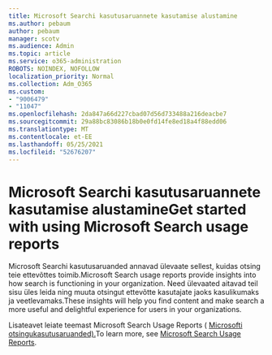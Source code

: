 ```yaml
---
title: Microsoft Searchi kasutusaruannete kasutamise alustamine
ms.author: pebaum
author: pebaum
manager: scotv
ms.audience: Admin
ms.topic: article
ms.service: o365-administration
ROBOTS: NOINDEX, NOFOLLOW
localization_priority: Normal
ms.collection: Adm_O365
ms.custom:
- "9006479"
- "11047"
ms.openlocfilehash: 2da847a66d227cbad07d56d733488a216deacbe7
ms.sourcegitcommit: 29a88bc83086b18b0e0fd14fe8ed18a4f88edd06
ms.translationtype: MT
ms.contentlocale: et-EE
ms.lasthandoff: 05/25/2021
ms.locfileid: "52676207"
---
```

# <a name="get-started-with-using-microsoft-search-usage-reports"></a><span data-ttu-id="a1064-102">Microsoft Searchi kasutusaruannete kasutamise alustamine</span><span class="sxs-lookup"><span data-stu-id="a1064-102">Get started with using Microsoft Search usage reports</span></span>

<span data-ttu-id="a1064-103">Microsoft Searchi kasutusaruanded annavad ülevaate sellest, kuidas otsing teie ettevõttes toimib.</span><span class="sxs-lookup"><span data-stu-id="a1064-103">Microsoft Search usage reports provide insights into how search is functioning in your organization.</span></span> <span data-ttu-id="a1064-104">Need ülevaated aitavad teil sisu üles leida ning muuta otsingut ettevõtte kasutajate jaoks kasulikumaks ja veetlevamaks.</span><span class="sxs-lookup"><span data-stu-id="a1064-104">These insights will help you find content and make search a more useful and delightful experience for users in your organizations.</span></span>

<span data-ttu-id="a1064-105">Lisateavet leiate teemast Microsoft Search Usage Reports ( [Microsofti otsingukasutusaruanded).](https://go.microsoft.com/fwlink/?linkid=2152048)</span><span class="sxs-lookup"><span data-stu-id="a1064-105">To learn more, see [Microsoft Search Usage Reports](https://go.microsoft.com/fwlink/?linkid=2152048).</span></span>
